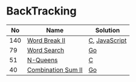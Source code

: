 # BackTracking
| No | Name | Solution |
| -- | -- | -- |
140 | [Word Break II](https://leetcode.cn/problems/Word-Break-II) | [C](../.././solutions/algrithoms/Word%20Break%20II/backtracking.c), [JavaScript](../.././solutions/algrithoms/Word%20Break%20II/backtracking.js)
79 | [Word Search](https://leetcode.cn/problems/Word-Search) | [Go](../.././solutions/algrithoms/Word%20Search/backtracking.go)
51 | [N-Queens](https://leetcode.cn/problems/N-Queens) | [C](../.././solutions/algrithoms/N-Queens/backtracking.c)
40 | [Combination Sum II](https://leetcode.cn/problems/Combination-Sum-II) | [Go](../.././solutions/algrithoms/Combination%20Sum%20II/backtracking.go)

